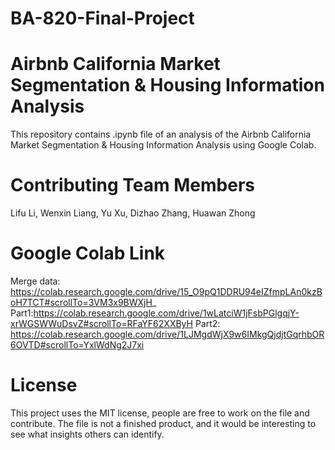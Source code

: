 # BA-820-Final-Project
# Airbnb California Market Segmentation & Housing Information Analysis
This repository contains .ipynb file of an analysis of the Airbnb California Market Segmentation & Housing Information Analysis using Google Colab.

# Contributing Team Members
Lifu Li, Wenxin Liang, Yu Xu, Dizhao Zhang, Huawan Zhong

# Google Colab Link
Merge data: https://colab.research.google.com/drive/15_O9pQ1DDRU94eIZfmpLAn0kzBoH7TCT#scrollTo=3VM3x9BWXjH_
Part1:https://colab.research.google.com/drive/1wLatciW1jFsbPGlgqjY-xrWGSWWuDsvZ#scrollTo=RFaYF62XXByH
Part2: https://colab.research.google.com/drive/1LJMgdWjX9w6IMkgQjdjtGqrhbOR6OVTD#scrollTo=YxlWdNg2J7xi

# License
This project uses the MIT license, people are free to work on the file and contribute. The file is not a finished product, and it would be interesting to see what insights others can identify.
